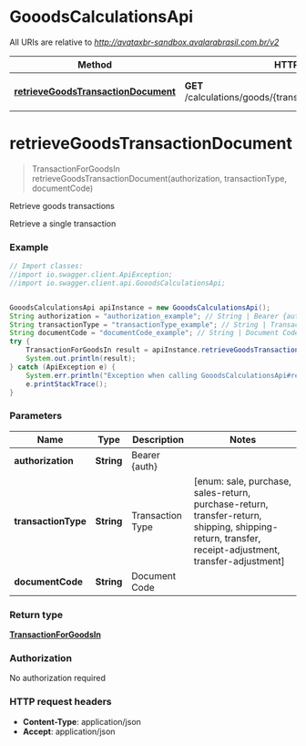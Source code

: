 # GooodsCalculationsApi

All URIs are relative to *http://avataxbr-sandbox.avalarabrasil.com.br/v2*

Method | HTTP request | Description
------------- | ------------- | -------------
[**retrieveGoodsTransactionDocument**](GooodsCalculationsApi.md#retrieveGoodsTransactionDocument) | **GET** /calculations/goods/{transactionType}/{documentCode} | Retrieve goods transactions


<a name="retrieveGoodsTransactionDocument"></a>
# **retrieveGoodsTransactionDocument**
> TransactionForGoodsIn retrieveGoodsTransactionDocument(authorization, transactionType, documentCode)

Retrieve goods transactions

Retrieve a single transaction

### Example
```java
// Import classes:
//import io.swagger.client.ApiException;
//import io.swagger.client.api.GooodsCalculationsApi;


GooodsCalculationsApi apiInstance = new GooodsCalculationsApi();
String authorization = "authorization_example"; // String | Bearer {auth}
String transactionType = "transactionType_example"; // String | Transaction Type
String documentCode = "documentCode_example"; // String | Document Code
try {
    TransactionForGoodsIn result = apiInstance.retrieveGoodsTransactionDocument(authorization, transactionType, documentCode);
    System.out.println(result);
} catch (ApiException e) {
    System.err.println("Exception when calling GooodsCalculationsApi#retrieveGoodsTransactionDocument");
    e.printStackTrace();
}
```

### Parameters

Name | Type | Description  | Notes
------------- | ------------- | ------------- | -------------
 **authorization** | **String**| Bearer {auth} |
 **transactionType** | **String**| Transaction Type | [enum: sale, purchase, sales-return, purchase-return, transfer-return, shipping, shipping-return, transfer, receipt-adjustment, transfer-adjustment]
 **documentCode** | **String**| Document Code |

### Return type

[**TransactionForGoodsIn**](TransactionForGoodsIn.md)

### Authorization

No authorization required

### HTTP request headers

 - **Content-Type**: application/json
 - **Accept**: application/json

